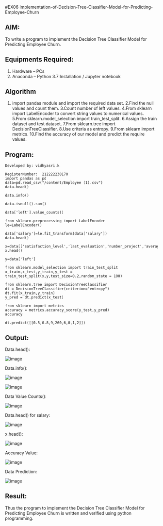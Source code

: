 #EX06 Implementation-of-Decision-Tree-Classifier-Model-for-Predicting-Employee-Churn

## AIM:
To write a program to implement the Decision Tree Classifier Model for Predicting Employee Churn.

## Equipments Required:
1. Hardware – PCs
2. Anaconda – Python 3.7 Installation / Jupyter notebook

## Algorithm
1. import pandas module and import the required data set.
2.Find the null values and count them.
3.Count number of left values.
4.From sklearn import LabelEncoder to convert string values to numerical values.
5.From sklearn.model_selection import train_test_split.
6.Assign the train dataset and test dataset.
7.From sklearn.tree import DecisionTreeClassifier.
8.Use criteria as entropy.
9.From sklearn import metrics.
10.Find the accuracy of our model and predict the require values.


## Program:
```
Developed by: vidhyasri.k

RegisterNumber:  212222230170
import pandas as pd
data=pd.read_csv("/content/Employee (1).csv")
data.head()

data.info()

data.isnull().sum()

data['left'].value_counts()

from sklearn.preprocessing import LabelEncoder
le=LabelEncoder()

data['salary']=le.fit_transform(data['salary'])
data.head()

x=data[['satisfaction_level','last_evaluation','number_project','average_montly_hours','time_spend_company','Work_accident','promotion_last_5years','salary']]
x.head()

y=data['left']

from sklearn.model_selection import train_test_split
x_train,x_test,y_train,y_test = train_test_split(x,y,test_size=0.2,random_state = 100)

from sklearn.tree import DecisionTreeClassifier
dt = DecisionTreeClassifier(criterion="entropy")
dt.fit(x_train,y_train)
y_pred = dt.predict(x_test)

from sklearn import metrics
accuracy = metrics.accuracy_score(y_test,y_pred)
accuracy

dt.predict([[0.5,0.8,9,260,6,0,1,2]])
```

## Output:
Data.head():

![image](https://github.com/vidhyasrikachapalayam/Implementation-of-Decision-Tree-Classifier-Model-for-Predicting-Employee-Churn/assets/119477817/bb44c37c-c708-4c2e-96fe-21e368c44b70)

Data.info():

![image](https://github.com/vidhyasrikachapalayam/Implementation-of-Decision-Tree-Classifier-Model-for-Predicting-Employee-Churn/assets/119477817/5792b208-a8ba-4e47-9317-9b95d59473e8)

![image](https://github.com/vidhyasrikachapalayam/Implementation-of-Decision-Tree-Classifier-Model-for-Predicting-Employee-Churn/assets/119477817/2683057e-da6c-46fd-b428-aa7d44f649c3)

Data Value Counts():

![image](https://github.com/vidhyasrikachapalayam/Implementation-of-Decision-Tree-Classifier-Model-for-Predicting-Employee-Churn/assets/119477817/0132f4e8-ce55-4a0b-96b4-5fd8f47fd1b9)

Data.head() for salary:

![image](https://github.com/vidhyasrikachapalayam/Implementation-of-Decision-Tree-Classifier-Model-for-Predicting-Employee-Churn/assets/119477817/f0e30abe-85e8-46e3-898f-8b9c638aa02e)

x.head():

![image](https://github.com/vidhyasrikachapalayam/Implementation-of-Decision-Tree-Classifier-Model-for-Predicting-Employee-Churn/assets/119477817/a8d7bcda-7e8f-4744-9ea4-302a8a99deb9)

Accuracy Value:

![image](https://github.com/vidhyasrikachapalayam/Implementation-of-Decision-Tree-Classifier-Model-for-Predicting-Employee-Churn/assets/119477817/612179ac-87dd-459d-b2e6-319ba726eb06)

Data Prediction:

![image](https://github.com/vidhyasrikachapalayam/Implementation-of-Decision-Tree-Classifier-Model-for-Predicting-Employee-Churn/assets/119477817/5a10fad1-03d1-4ae5-93cb-3a513a0f2845)





## Result:
Thus the program to implement the  Decision Tree Classifier Model for Predicting Employee Churn is written and verified using python programming.
